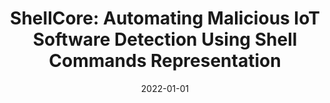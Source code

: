 ---
title: "ShellCore: Automating Malicious IoT Software Detection Using Shell Commands Representation"
collection: publications
permalink: /publication/2022-01-01-ShellCore-Automating-Malicious-IoT-Software-Detection-Using-Shell-Commands-Representation
date: 2022-01-01
venue: 'IEEE Internet Things J.'
paperurl: 'https://doi.org/10.1109/JIOT.2021.3086398'
citation: ' Hisham Alasmary,  Afsah Anwar,  Ahmed Abusnaina,  Abdulrahman Alabduljabbar,  Mohammed Abuhamad,  An Wang,  Daehun Nyang,  Amro Awad,  David Mohaisen, &quot;ShellCore: Automating Malicious IoT Software Detection Using Shell Commands Representation.&quot; IEEE Internet Things J., 2022.'
---